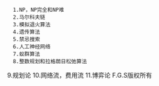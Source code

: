         1.NP，NP完全和NP难
        2.马尔科夫链
        3.模拟退火算法
        4.遗传算法
        5.禁忌搜索
        6.人工神经网络
        7.蚁群算法
        8.整数规划和拉格朗日松弛算法
        9.规划论
        10.网络流，费用流
        11.博弈论
        F.G.S版权所有
    
